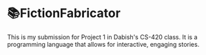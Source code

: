 # 📚FictionFabricator
This is my submission for Project 1 in Dabish's CS-420 class. It is a programming language that allows for interactive, engaging stories. 
